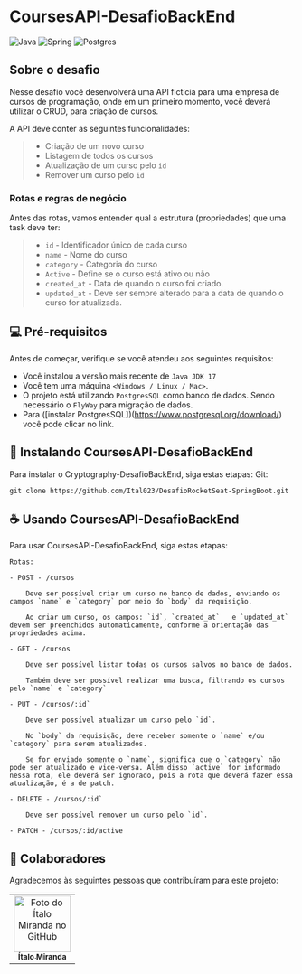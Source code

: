 # CoursesAPI-DesafioBackEnd 
![Java](https://img.shields.io/badge/java-%23ED8B00.svg?style=for-the-badge&logo=openjdk&logoColor=white)
![Spring](https://img.shields.io/badge/spring-%236DB33F.svg?style=for-the-badge&logo=spring&logoColor=white)
![Postgres](https://img.shields.io/badge/postgres-%23316192.svg?style=for-the-badge&logo=postgresql&logoColor=white)

## Sobre o desafio

 Nesse desafio você desenvolverá uma API fictícia para uma empresa de cursos de programação, onde em um primeiro momento, você deverá utilizar o CRUD, para criação de cursos.
> 
 A API deve conter as seguintes funcionalidades:
> 
> - Criação de um novo curso
> - Listagem de todos os cursos
> - Atualização de um curso pelo `id`
> - Remover um curso pelo `id`
> 
 ### Rotas e regras de negócio
> 
 Antes das rotas, vamos entender qual a estrutura (propriedades) que uma task deve ter:
> 
> - `id` - Identificador único de cada curso
> - `name` - Nome do curso
> - `category` - Categoria do curso
> - `Active` - Define se o curso está ativo ou não
> - `created_at` - Data de quando o curso foi criado.
> - `updated_at` - Deve ser sempre alterado para a data de quando o curso for atualizada.

## 💻 Pré-requisitos

Antes de começar, verifique se você atendeu aos seguintes requisitos:

- Você instalou a versão mais recente de `Java JDK 17`
- Você tem uma máquina `<Windows / Linux / Mac>`.
- O projeto está utilizando `PostgresSQL` como banco de dados. Sendo necessário o `FlyWay` para migração de dados.
- Para ([instalar PostgresSQL])(https://www.postgresql.org/download/) você pode clicar no link.

## 🚀 Instalando CoursesAPI-DesafioBackEnd

Para instalar o Cryptography-DesafioBackEnd, siga estas etapas:
Git:
```
git clone https://github.com/Ital023/DesafioRocketSeat-SpringBoot.git
```

## ☕ Usando CoursesAPI-DesafioBackEnd

Para usar CoursesAPI-DesafioBackEnd, siga estas etapas:

```
Rotas:

- POST - /cursos
    
    Deve ser possível criar um curso no banco de dados, enviando os campos `name` e `category` por meio do `body` da requisição.
    
    Ao criar um curso, os campos: `id`, `created_at`   e `updated_at` devem ser preenchidos automaticamente, conforme a orientação das propriedades acima.
    
- GET - /cursos
    
    Deve ser possível listar todas os cursos salvos no banco de dados.
    
    Também deve ser possível realizar uma busca, filtrando os cursos pelo `name` e `category`
    
- PUT - /cursos/:id`
    
    Deve ser possível atualizar um curso pelo `id`.
    
    No `body` da requisição, deve receber somente o `name` e/ou `category` para serem atualizados.
    
    Se for enviado somente o `name`, significa que o `category` não pode ser atualizado e vice-versa. Além disso `active` for informado nessa rota, ele deverá ser ignorado, pois a rota que deverá fazer essa atualização, é a de patch.
    
- DELETE - /cursos/:id`
    
    Deve ser possível remover um curso pelo `id`.
    
- PATCH - /cursos/:id/active

```

## 🤝 Colaboradores

Agradecemos às seguintes pessoas que contribuíram para este projeto:

<table>
  <tr>
    <td align="center">
      <a href="https://github.com/Ital023" title="Github do Ítalo Miranda">
        <img src="https://avatars.githubusercontent.com/u/113559117?v=4" width="100px;" alt="Foto do Ítalo Miranda no GitHub"/><br>
        <sub>
          <b>Ítalo Miranda</b>
        </sub>
      </a>
    </td>
  </tr>
</table>
